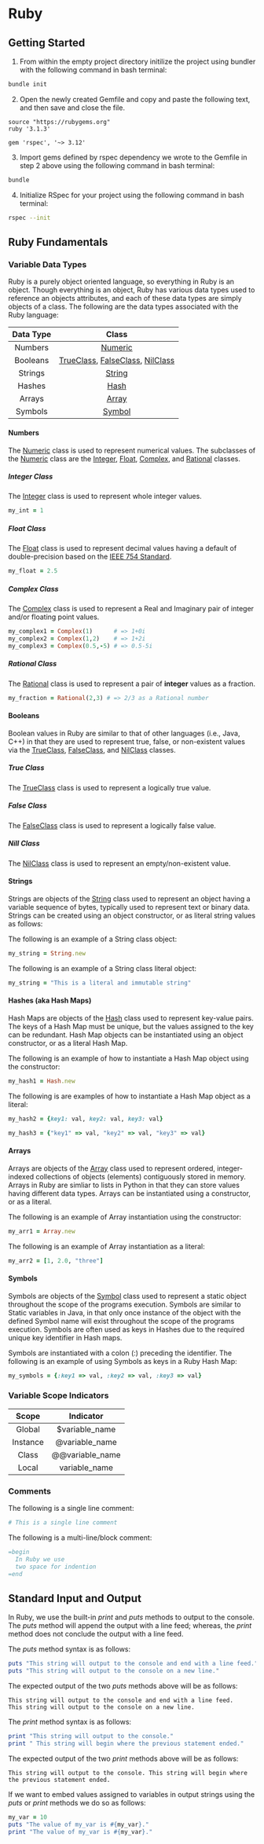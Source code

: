 # Ruby

## Getting Started

1. From within the empty project directory initilize the project using bundler with the following command in bash terminal:

```bash
bundle init
```

2. Open the newly created Gemfile and copy and paste the following text, and then save and close the file.

```text
source "https://rubygems.org"
ruby '3.1.3'

gem 'rspec', '~> 3.12'
```

3. Import gems defined by rspec dependency we wrote to the Gemfile in step 2 above using the following command in bash terminal:

```bash
bundle
```

4. Initialize RSpec for your project using the following command in bash terminal:

```bash
rspec --init
```

## Ruby Fundamentals

### Variable Data Types

Ruby is a purely object oriented language, so everything in Ruby is an object. Though everything is an object, Ruby has various data types used to reference an objects attributes, and each of these data types are simply objects of a class. The following are the data types associated with the Ruby language:

| Data Type | Class |
| :---: | :---: |
| Numbers | [Numeric](https://ruby-doc.org/3.1.3/Numeric.html) |
| Booleans | [TrueClass](https://ruby-doc.org/3.1.3/TrueClass.html), [FalseClass](https://ruby-doc.org/3.1.3/FalseClass.html), [NilClass](https://ruby-doc.org/3.1.3/NilClass.html) |
| Strings | [String](https://ruby-doc.org/3.1.3/String.html) |
| Hashes | [Hash](https://ruby-doc.org/3.1.3/Hash.html) |
| Arrays | [Array](https://ruby-doc.org/3.1.3/Array.html) |
| Symbols | [Symbol](https://ruby-doc.org/3.1.3/Symbol.html) |

#### Numbers

The [Numeric](https://ruby-doc.org/3.1.3/Numeric.html) class is used to represent numerical values. The subclasses of the [Numeric](https://ruby-doc.org/3.1.3/Numeric.html) class are the [Integer](https://ruby-doc.org/3.1.3/Integer.html), [Float](https://ruby-doc.org/3.1.3/Float.html), [Complex](https://ruby-doc.org/3.1.3/Complex.html), and [Rational](https://ruby-doc.org/3.1.3/Rational.html) classes.

##### Integer Class

The [Integer](https://ruby-doc.org/3.1.3/Integer.html) class is used to represent whole integer values.

```ruby
my_int = 1
```

##### Float Class

The [Float](https://ruby-doc.org/3.1.3/Float.html) class is used to represent decimal values having a default of double-precision based on the [IEEE 754 Standard](https://en.wikipedia.org/wiki/IEEE_754).

```ruby
my_float = 2.5
```

##### Complex Class

The [Complex](https://ruby-doc.org/3.1.3/Complex.html) class is used to represent a Real and Imaginary pair of integer and/or floating point values.

```ruby
my_complex1 = Complex(1)      # => 1+0i
my_complex2 = Complex(1,2)    # => 1+2i
my_complex3 = Complex(0.5,-5) # => 0.5-5i
```

##### Rational Class

The [Rational](https://ruby-doc.org/3.1.3/Rational.html) class is used to represent a pair of **integer** values as a fraction.

```ruby
my_fraction = Rational(2,3) # => 2/3 as a Rational number
```

#### Booleans

Boolean values in Ruby are similar to that of other languages (i.e., Java, C++) in that they are used to represent true, false, or non-existent values via the [TrueClass](https://ruby-doc.org/3.1.3/TrueClass.html), [FalseClass](https://ruby-doc.org/3.1.3/FalseClass.html), and [NilClass](https://ruby-doc.org/3.1.3/NilClass.html) classes.

##### True Class

The [TrueClass](https://ruby-doc.org/3.1.3/TrueClass.html) class is used to represent a logically true value.

##### False Class

The [FalseClass](https://ruby-doc.org/3.1.3/FalseClass.html) class is used to represent a logically false value.

##### Nill Class

The [NilClass](https://ruby-doc.org/3.1.3/NilClass.html) class is used to represent an empty/non-existent value.

#### Strings

Strings are objects of the [String](https://ruby-doc.org/3.1.3/String.html) class used to represent an object having a variable sequence of bytes, typically used to represent text or binary data. Strings can be created using an object constructor, or as literal string values as follows:

The following is an example of a String class object:

```ruby
my_string = String.new
```

The following is an example of a String class literal object:

```ruby
my_string = "This is a literal and immutable string"
```

#### Hashes (aka Hash Maps)

Hash Maps are objects of the [Hash](https://ruby-doc.org/3.1.3/Hash.html) class used to represent key-value pairs. The keys of a Hash Map must be unique, but the values assigned to the key can be redundant. Hash Map objects can be instantiated using an object constructor, or as a literal Hash Map.

The following is an example of how to instantiate a Hash Map object using the constructor:

```ruby
my_hash1 = Hash.new
```

The following is are examples of how to instantiate a Hash Map object as a literal:

```ruby
my_hash2 = {key1: val, key2: val, key3: val}
```

```ruby
my_hash3 = {"key1" => val, "key2" => val, "key3" => val}
```

#### Arrays

Arrays are objects of the [Array](https://ruby-doc.org/3.1.3/Array.html) class used to represent ordered, integer-indexed collections of objects (elements) contiguously stored in memory. Arrays in Ruby are simliar to lists in Python in that they can store values having different data types. Arrays can be instantiated using a constructor, or as a literal.

The following is an example of Array instantiation using the constructor:

```ruby
my_arr1 = Array.new
```

The following is an example of Array instantiation as a literal:

```ruby
my_arr2 = [1, 2.0, "three"]
```

#### Symbols

Symbols are objects of the [Symbol](https://ruby-doc.org/3.1.3/Symbol.html) class used to represent a static object throughout the scope of the programs execution. Symbols are similar to Static variables in Java, in that only once instance of the object with the defined Symbol name will exist throughout the scope of the programs execution. Symbols are often used as keys in Hashes due to the required unique key identifier in Hash maps.

Symbols are instantiated with a colon (:) preceding the identifier. The following is an example of using Symbols as keys in a Ruby Hash Map:

```ruby
my_symbols = {:key1 => val, :key2 => val, :key3 => val}
```

### Variable Scope Indicators

| Scope | Indicator |
| :---: | :---: |
| Global | $variable_name |
| Instance | @variable_name |
| Class | @@variable_name |
| Local | variable_name |

### Comments

The following is a single line comment:

```ruby
# This is a single line comment
```

The following is a multi-line/block comment:

```ruby
=begin
  In Ruby we use
  two space for indention
=end
```

## Standard Input and Output

In Ruby, we use the built-in *print* and *puts* methods to output to the console. The *puts* method will append the output with a line feed; whereas, the *print* method does not conclude the output with a line feed.

The *puts* method syntax is as follows:

```ruby
puts "This string will output to the console and end with a line feed."
puts "This string will output to the console on a new line."
```

The expected output of the two *puts* methods above will be as follows:

```text
This string will output to the console and end with a line feed.
This string will output to the console on a new line.
```

The *print* method syntax is as follows:

```ruby
print "This string will output to the console."
print " This string will begin where the previous statement ended."
```

The expected output of the two *print* methods above will be as follows:

```text
This string will output to the console. This string will begin where the previous statement ended.
```

If we want to embed values assigned to variables in output strings using the *puts* or *print* methods we do so as follows:

```ruby
my_var = 10
puts "The value of my_var is #{my_var}."
print "The value of my_var is #{my_var}."
```
